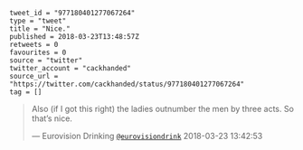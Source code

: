 ```
tweet_id = "977180401277067264"
type = "tweet"
title = "Nice."
published = 2018-03-23T13:48:57Z
retweets = 0
favourites = 0
source = "twitter"
twitter_account = "cackhanded"
source_url = "https://twitter.com/cackhanded/status/977180401277067264"
tag = []
```

> Also (if I got this right) the ladies outnumber the men by three acts. So that’s nice.
> 
> — Eurovision Drinking [`@eurovisiondrink`](https://twitter.com/eurovisiondrink/status/977178874277781507) 2018-03-23 13:42:53

 

<p class='image'><img src='http://mnf.m17s.net/2018/03/23/DY-kZJUXcAAhl5T.jpg' alt=''></p>

